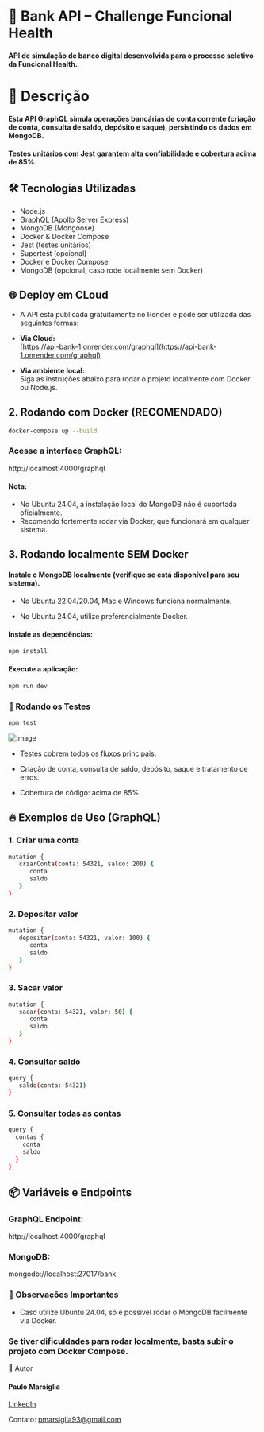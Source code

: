 # 🚀 Bank API – Challenge Funcional Health

#### API de simulação de banco digital desenvolvida para o processo seletivo da Funcional Health.

# 📖 Descrição

#### Esta API GraphQL simula operações bancárias de conta corrente (criação de conta, consulta de saldo, depósito e saque), persistindo os dados em MongoDB.

#### Testes unitários com Jest garantem alta confiabilidade e cobertura acima de 85%.

## 🛠️ Tecnologias Utilizadas

- Node.js
- GraphQL (Apollo Server Express)
- MongoDB (Mongoose)
- Docker & Docker Compose
- Jest (testes unitários)
- Supertest (opcional)
- Docker e Docker Compose
- MongoDB (opcional, caso rode localmente sem Docker)


## 🌐 Deploy em CLoud

- A API está publicada gratuitamente no Render e pode ser utilizada das seguintes formas:

- **Via Cloud:**  
  [https://api-bank-1.onrender.com/graphql](https://api-bank-1.onrender.com/graphql)
- **Via ambiente local:**  
  Siga as instruções abaixo para rodar o projeto localmente com Docker ou Node.js.


## 2. Rodando com Docker (RECOMENDADO)

```bash
docker-compose up --build
```

### Acesse a interface GraphQL:

http://localhost:4000/graphql

#### Nota:

- No Ubuntu 24.04, a instalação local do MongoDB não é suportada oficialmente.
- Recomendo fortemente rodar via Docker, que funcionará em qualquer sistema.

## 3. Rodando localmente SEM Docker

#### Instale o MongoDB localmente (verifique se está disponível para seu sistema).

- No Ubuntu 22.04/20.04, Mac e Windows funciona normalmente.

- No Ubuntu 24.04, utilize preferencialmente Docker.

#### Instale as dependências:

```bash
npm install
```

#### Execute a aplicação:

```bash
npm run dev
```

### 🧪 Rodando os Testes

```bash
npm test
```

![image](https://github.com/user-attachments/assets/42ccdc92-d940-43df-bed9-492c76d3d204)


- Testes cobrem todos os fluxos principais:
- Criação de conta, consulta de saldo, depósito, saque e tratamento de erros.

- Cobertura de código: acima de 85%.

## 🔥 Exemplos de Uso (GraphQL)

### 1. Criar uma conta

```bash
mutation {
   criarConta(conta: 54321, saldo: 200) {
      conta
      saldo
   }
}
```

### 2. Depositar valor

```bash
mutation {
   depositar(conta: 54321, valor: 100) {
      conta
      saldo
   }
}
```

### 3. Sacar valor

```bash
mutation {
   sacar(conta: 54321, valor: 50) {
      conta
      saldo
   }
}
```

### 4. Consultar saldo

```bash
query {
   saldo(conta: 54321)
}
```

### 5. Consultar todas as contas

```bash
query {
  contas {
    conta
    saldo
  }
}
```

## 📦 Variáveis e Endpoints

### GraphQL Endpoint:

http://localhost:4000/graphql

### MongoDB:

mongodb://localhost:27017/bank

### 📝 Observações Importantes

- Caso utilize Ubuntu 24.04, só é possível rodar o MongoDB facilmente via Docker.

### Se tiver dificuldades para rodar localmente, basta subir o projeto com Docker Compose.

👤 Autor

#### Paulo Marsiglia

[LinkedIn](https://www.linkedin.com/in/paulomarsiglia/)

Contato: pmarsiglia93@gmail.com
